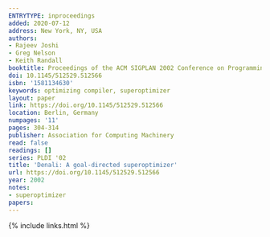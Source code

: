 ```yaml
---
ENTRYTYPE: inproceedings
added: 2020-07-12
address: New York, NY, USA
authors:
- Rajeev Joshi
- Greg Nelson
- Keith Randall
booktitle: Proceedings of the ACM SIGPLAN 2002 Conference on Programming Language Design and Implementation
doi: 10.1145/512529.512566
isbn: '1581134630'
keywords: optimizing compiler, superoptimizer
layout: paper
link: https://doi.org/10.1145/512529.512566
location: Berlin, Germany
numpages: '11'
pages: 304-314
publisher: Association for Computing Machinery
read: false
readings: []
series: PLDI '02
title: 'Denali: A goal-directed superoptimizer'
url: https://doi.org/10.1145/512529.512566
year: 2002
notes:
- superoptimizer
papers:
---
```

{% include links.html %}
